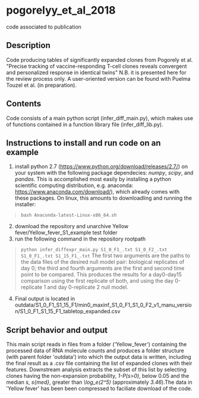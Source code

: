 # pogorelyy_et_al_2018
code associated to publication

## Description
Code producing tables of significantly expanded clones from Pogorely et al. "Precise tracking of vaccine-responding T-cell clones reveals convergent and personalized response in identical twins" 
N.B. it is presented here for the review process only. A user-oriented version can be found with Puelma Touzel et al. (in preparation).

## Contents
Code consists of a main python script (infer_diff_main.py), which makes use of functions contained in a function library file (infer_diff_lib.py). 

## Instructions to install and run code on an example
1. install python 2.7 (https://www.python.org/download/releases/2.7/) on your system with the following package dependecies: *numpy*, *scipy*, and *pandas*. This is accomplished most easily by installing a python scientific computing distribution, e.g. anaconda: https://www.anaconda.com/download/), which already comes with these packages. On linux, this amounts to downloadling and running the installer:
> `bash Anaconda-latest-Linux-x86_64.sh`
2. download the repository and unarchive Yellow fever/Yellow_fever_S1_example test folder
3. run the following command in the repository rootpath
> `python infer_diffexpr_main.py S1_0_F1_.txt S1_0_F2_.txt S1_0_F1_.txt S1_15_F1_.txt`
The first two arguments are the paths to the data files of the desired null model pair: biological replicates of day 0; the third and fourth arguments are the first and second time point to be compared. This produces the results for a day0-day15 comparison using the first replicate of both, and using the day 0-replicate 1 and day 0-replicate 2 null model.
4. Final output is located in outdata/S1_0_F1_S1_15_F1/min0_maxinf_S1_0_F1_S1_0_F2_v1_manu_version/S1_0_F1_S1_15_F1_tabletop_expanded.csv

## Script behavior and output
This main script reads in files from a folder ('Yellow_fever') containing the processed data of RNA molecule counts and produces a folder structure (with parent folder 'outdata') into which the output data is written, including the final result as a .csv file containing the list of expanded clones with their features. Downstream analysis extracts the subset of this list by selecting clones having the non-expansion probability, _1-P(s>0)_, below 0.05 and the median _s_, _s{med}_, greater than _\log_e(2^5)_ (approximately _3.46_).The data in 'Yellow fever' has been been compressed to faciliate download of the code. 
